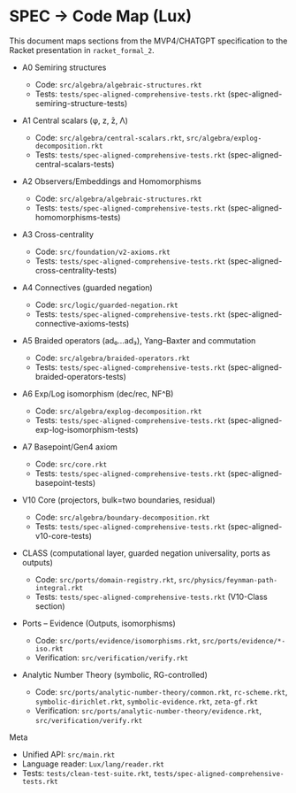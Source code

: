 <!-- (c) 2025 AI.IMPACT GmbH -->

# SPEC → Code Map (Lux)

This document maps sections from the MVP4/CHATGPT specification to the Racket presentation in `racket_formal_2`.

- A0 Semiring structures
  - Code: `src/algebra/algebraic-structures.rkt`
  - Tests: `tests/spec-aligned-comprehensive-tests.rkt` (spec-aligned-semiring-structure-tests)

- A1 Central scalars (φ, z, z̄, Λ)
  - Code: `src/algebra/central-scalars.rkt`, `src/algebra/explog-decomposition.rkt`
  - Tests: `tests/spec-aligned-comprehensive-tests.rkt` (spec-aligned-central-scalars-tests)

- A2 Observers/Embeddings and Homomorphisms
  - Code: `src/algebra/algebraic-structures.rkt`
  - Tests: `tests/spec-aligned-comprehensive-tests.rkt` (spec-aligned-homomorphisms-tests)

- A3 Cross-centrality
  - Code: `src/foundation/v2-axioms.rkt`
  - Tests: `tests/spec-aligned-comprehensive-tests.rkt` (spec-aligned-cross-centrality-tests)

- A4 Connectives (guarded negation)
  - Code: `src/logic/guarded-negation.rkt`
  - Tests: `tests/spec-aligned-comprehensive-tests.rkt` (spec-aligned-connective-axioms-tests)

- A5 Braided operators (ad₀…ad₃), Yang–Baxter and commutation
  - Code: `src/algebra/braided-operators.rkt`
  - Tests: `tests/spec-aligned-comprehensive-tests.rkt` (spec-aligned-braided-operators-tests)

- A6 Exp/Log isomorphism (dec/rec, NF^B)
  - Code: `src/algebra/explog-decomposition.rkt`
  - Tests: `tests/spec-aligned-comprehensive-tests.rkt` (spec-aligned-exp-log-isomorphism-tests)

- A7 Basepoint/Gen4 axiom
  - Code: `src/core.rkt`
  - Tests: `tests/spec-aligned-comprehensive-tests.rkt` (spec-aligned-basepoint-tests)

- V10 Core (projectors, bulk=two boundaries, residual)
  - Code: `src/algebra/boundary-decomposition.rkt`
  - Tests: `tests/spec-aligned-comprehensive-tests.rkt` (spec-aligned-v10-core-tests)

- CLASS (computational layer, guarded negation universality, ports as outputs)
  - Code: `src/ports/domain-registry.rkt`, `src/physics/feynman-path-integral.rkt`
  - Tests: `tests/spec-aligned-comprehensive-tests.rkt` (V10-Class section)

- Ports – Evidence (Outputs, isomorphisms)
  - Code: `src/ports/evidence/isomorphisms.rkt`, `src/ports/evidence/*-iso.rkt`
  - Verification: `src/verification/verify.rkt`

- Analytic Number Theory (symbolic, RG-controlled)
  - Code: `src/ports/analytic-number-theory/common.rkt`, `rc-scheme.rkt`, `symbolic-dirichlet.rkt`, `symbolic-evidence.rkt`, `zeta-gf.rkt`
  - Verification: `src/ports/analytic-number-theory/evidence.rkt`, `src/verification/verify.rkt`

Meta
- Unified API: `src/main.rkt`
- Language reader: `Lux/lang/reader.rkt`
- Tests: `tests/clean-test-suite.rkt`, `tests/spec-aligned-comprehensive-tests.rkt`

